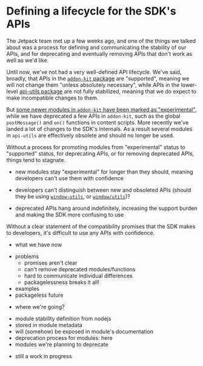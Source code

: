 # Defining a lifecycle for the SDK's APIs #

The Jetpack team met up a few weeks ago, and one of the things we talked
about was a process for defining and communicating the stability of our
APIs, and for deprecating and eventually removing APIs that don't work as
well as we'd like.

Until now, we've not had a very well-defined API lifecycle.
We've said, broadly, that APIs in the [`addon-kit` package](https://addons.mozilla.org/en-US/developers/docs/sdk/latest/packages/addon-kit/index.html)
are "supported", meaning we will not change them "unless absolutely
necessary", while APIs in the lower-level [api-utils package](https://addons.mozilla.org/en-US/developers/docs/sdk/latest/packages/api-utils/index.html)
are not fully stabilized, meaning that we do expect to make incompatible
changes to them.

But [some newer modules in `addon-kit` have been marked as
"experimental"](https://addons.mozilla.org/en-US/developers/docs/sdk/latest/packages/addon-kit/simple-prefs.html),
while we have deprecated a few APIs in `addon-kit`, such as the global `postMessage()` and `on()` functions in
content scripts. More recently we've landed a lot of changes to the
SDK's internals. As a result several modules in `api-utils`
are effectively obsolete and should no longer be used.

Without a process for promoting modules from
"experimental" status to "supported" status, for deprecating APIs,
or for removing deprecated APIs, things tend to stagnate.

* new modules stay "experimental" for
longer than they should, meaning developers can't use them with confidence

* developers can't distinguish between new and obsoleted APIs
(should they be using [`window-utils`](https://addons.mozilla.org/en-US/developers/docs/sdk/latest/packages/api-utils/window-utils.html),
or [`window/utils`](https://addons.mozilla.org/en-US/developers/docs/sdk/latest/packages/api-utils/window/utils.html))?

* deprecated APIs hang around indefinitely, increasing the
support burden and making the SDK more confusing to use

Without a clear statement of the compatibility promises that the
SDK makes to developers, it's difficult to use any APIs with confidence.












* what we have now
- problems
  - promises aren't clear
  - can't remove deprecated modules/functions
  - hard to communicate individual differences
  - packagelessness breaks it all!
- examples
- packageless future

* where we're going?
- module stability definition from nodejs
- stored in module metadata
- will (somehow) be exposed in module's documentation
- deprecation process for modules: here
- modules we're planning to deprecate

* still a work in progress

